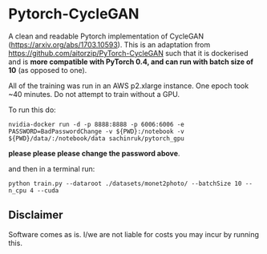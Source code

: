 # Pytorch-CycleGAN
A clean and readable Pytorch implementation of CycleGAN (https://arxiv.org/abs/1703.10593). This is an adaptation from https://github.com/aitorzip/PyTorch-CycleGAN such that it is dockerised and is **more compatible with PyTorch 0.4, and can run with batch size of 10** (as opposed to one).

All of the training was run in an AWS p2.xlarge instance. One epoch took ~40 minutes. Do not attempt to train without a GPU. 

To run this do:
```
nvidia-docker run -d -p 8888:8888 -p 6006:6006 -e PASSWORD=BadPasswordChange -v ${PWD}:/notebook -v ${PWD}/data/:/notebook/data sachinruk/pytorch_gpu
```
**please please please change the password above**.

and then in a terminal run:
```
python train.py --dataroot ./datasets/monet2photo/ --batchSize 10 --n_cpu 4 --cuda
```

## Disclaimer
Software comes as is. I/we are not liable for costs you may incur by running this.